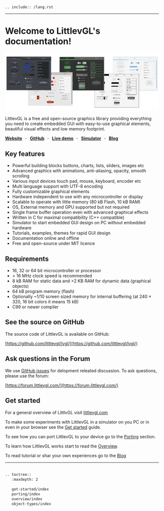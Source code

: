 
```eval_rst

.. include:: /lang.rst

```

 * * *

# Welcome to LittlevGL's documentation!


![](_static/img/lv_theme_intro.png "LittlevGL cover")

LittlevGL is a free and open-source graphics library providing everything you need to create embedded GUI with easy-to-use graphical elements, beautiful visual effects and low memory footprint.

**[Website](https://littlevgl.com) &nbsp; · &nbsp;** 
**[GitHub](https://github.com/littlevgl/lvgl) &nbsp; · &nbsp;** 
**[Live demo](https://littlevgl.com/live-demo) &nbsp; · &nbsp;** 
**[Simulator](/get-started/pc-simulator) &nbsp; · &nbsp;** 
**[Blog](https://blog.littlevgl.com/)**

## Key features
- Powerful building blocks buttons, charts, lists, sliders, images etc
- Advanced graphics with animations, anti-aliasing, opacity, smooth scrolling
- Various input devices touch pad, mouse, keyboard, encoder etc
- Multi language support with UTF-8 encoding
- Fully customizable graphical elements
- Hardware independent to use with any microcontroller or display
- Scalable to operate with little memory (80 kB Flash, 10 kB RAM)
- OS, External memory and GPU supported but not required
- Single frame buffer operation even with advanced graphical effects
- Written in C for maximal compatibility (C++ compatible)
- Simulator to start embedded GUI design on PC without embedded hardware
- Tutorials, examples, themes for rapid GUI design
- Documentation online and offline
- Free and open-source under MIT licence

## Requirements
- 16, 32 or 64 bit microcontroller or processor
- &gt; 16 MHz clock speed is recommended
- 8 kB RAM for static data and >2 KB RAM for dynamic data (graphical objects)
- 64 kB program memory (flash)
- Optionally ~1/10 screen sized memory for internal buffering (at 240 × 320, 16 bit colors it means 15 kB)
- C99 or newer compiler

## See the source on GitHub
The source code of LittlevGL is available on GitHub:

[https://github.com/littlevgl/lvgl/](https://github.com/littlevgl/lvgl/)

## Ask questions in the Forum
We use [GitHub issues](https://github.com/littlevgl/lvgl/issues) for delopment releated discussion.
To ask questions, please use the forum:

[https://forum.littlevgl.com/](https://forum.littlevgl.com/)

## Get started
For a general overview of LittlvGL visit [littlevgl.com](https://littlevgl.com)

To make some experiments with LittlevGL in a simulator on you PC or in even in your browser see the [Get started](/get-started/index) guide.

To see how you can port LittlevGL to your device go to the [Porting](/porting/index) section.

To learn how LittlevGL works start to read the [Overview](/overview/index).

To read tutorial or shar your own experiences go to the [Blog](https://blog.littlevgl.com)


---

```eval_rst

.. toctree::
   :maxdepth: 2
   
   get-started/index
   porting/index
   overview/index
   object-types/index
```
